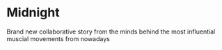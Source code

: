 # Midnight
Brand new collaborative story from the minds behind the most influential muscial movements from nowadays
